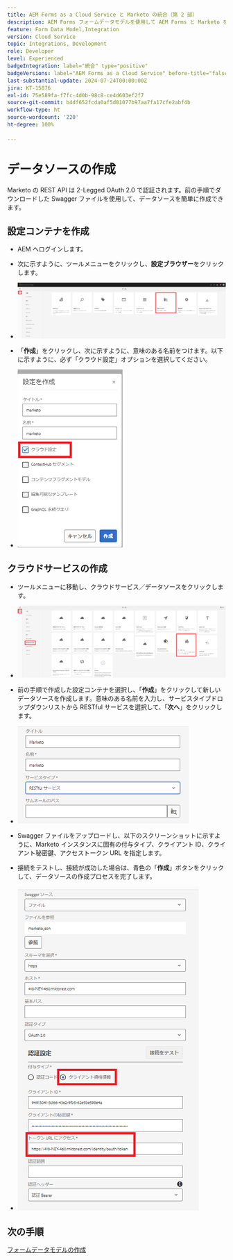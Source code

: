 ```yaml
---
title: AEM Forms as a Cloud Service と Marketo の統合（第 2 部）
description: AEM Forms フォームデータモデルを使用して AEM Forms と Marketo を統合する方法を説明します
feature: Form Data Model,Integration
version: Cloud Service
topic: Integrations, Development
role: Developer
level: Experienced
badgeIntegration: label="統合" type="positive"
badgeVersions: label="AEM Forms as a Cloud Service" before-title="false"
last-substantial-update: 2024-07-24T00:00:00Z
jira: KT-15876
exl-id: 75e589fa-f7fc-4d0b-98c8-ce4d603ef2f7
source-git-commit: b4df652fcda0af5d01077b97aa7fa17cfe2abf4b
workflow-type: ht
source-wordcount: '220'
ht-degree: 100%

---
```


# データソースの作成

Marketo の REST API は 2-Legged OAuth 2.0 で認証されます。前の手順でダウンロードした Swagger ファイルを使用して、データソースを簡単に作成できます。

## 設定コンテナを作成

* AEM へログインします。
* 次に示すように、ツールメニューをクリックし、**設定ブラウザー**&#x200B;をクリックします。

* ![ツールメニュー](assets/datasource3.png)

* 「**作成**」をクリックし、次に示すように、意味のある名前をつけます。以下に示すように、必ず「クラウド設定」オプションを選択してください。

* ![設定コンテナ](assets/datasource4.png)

## クラウドサービスの作成

* ツールメニューに移動し、クラウドサービス／データソースをクリックします。

* ![クラウドサービス](assets/datasource5.png)

* 前の手順で作成した設定コンテナを選択し、「**作成**」をクリックして新しいデータソースを作成します。意味のある名前を入力し、サービスタイプドロップダウンリストから RESTful サービスを選択して、「**次へ**」をクリックします。
* ![new-data-source](assets/datasource6.png)

* Swagger ファイルをアップロードし、以下のスクリーンショットに示すように、Marketo インスタンスに固有の付与タイプ、クライアント ID、クライアント秘密鍵、アクセストークン URL を指定します。

* 接続をテストし、接続が成功した場合は、青色の「**作成**」ボタンをクリックして、データソースの作成プロセスを完了します。

* ![data-source-config](assets/datasource1.png)


## 次の手順

[フォームデータモデルの作成](./part3.md)
